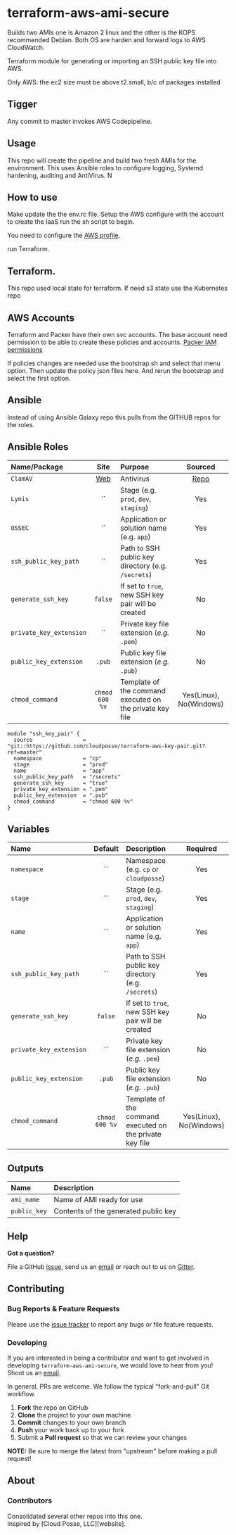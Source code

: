 # terraform-aws-ami-secure

Builds two AMIs one is Amazon 2 linux and the other is the KOPS recommended Debian.  Both
OS are harden and forward logs to AWS CloudWatch.  

Terraform module for generating or importing an SSH public key file into AWS.

Only AWS: the ec2 size must be above t2.small, b/c of packages installed

## Tigger
Any commit to master invokes AWS Codepipeline.

## Usage
This repo will create the pipeline and build two fresh AMIs for the environment.  This uses Ansible 
roles to configure logging, Systemd hardening, auditing and AntiVirus.  N  


## How to use
Make update the the env.rc file.  Setup the AWS configure with the account to create the IaaS
run the sh script to begin.
 
 You need to configure the [AWS profile](https://docs.aws.amazon.com/cli/latest/userguide/cli-multiple-profiles.html).

run Terraform.  

## Terraform. 
This repo used local state for terraform.  If need s3 state use the Kubernetes repo

## AWS Accounts 
Terraform and Packer have their own svc accounts.  The base account need permission to 
be able to create these policies and accounts.  [Packer IAM permissions](https://www.packer.io/docs/builders/amazon.html#using-an-iam-instance-profile)

If policies changes are needed use the bootstrap.sh and select that menu option.  Then 
update the policy json files here.  And rerun the bootstrap and select the first option.

## Ansible 

Instead of using Ansible Galaxy repo this pulls from the GITHUB repos for the roles.


## Ansible Roles

|  Name/Package                  |  Site       |  Purpose                                             | Sourced  |
|:-----------------------------|:--------------:|:---------------------------------------------------------|:---------:|
| `ClamAV`                     | [Web](https://www.clamav.net/)             | Antivirus                   | [Repo](https://github.com/rbd80/ansible-role-clamav)       |
| `Lynis`                      | ``             | Stage (e.g. `prod`, `dev`, `staging`)                    | Yes       |
| `OSSEC`                      | ``             | Application or solution name  (e.g. `app`)               | Yes       |
| `ssh_public_key_path`        | ``             | Path to SSH public key directory (e.g. `/secrets`)       | Yes       |
| `generate_ssh_key`           | `false`        | If set to `true`, new SSH key pair will be created       | No        |
| `private_key_extension`      | ``             | Private key file extension (_e.g._ `.pem`)               | No        |
| `public_key_extension`       | `.pub`         | Public key file extension (_e.g._ `.pub`)                | No        |
| `chmod_command`              | `chmod 600 %v` | Template of the command executed on the private key file | Yes(Linux), No(Windows) |

```
module "ssh_key_pair" {
  source                = "git::https://github.com/cloudposse/terraform-aws-key-pair.git?ref=master"
  namespace             = "cp"
  stage                 = "prod"
  name                  = "app"
  ssh_public_key_path   = "/secrets"
  generate_ssh_key      = "true"
  private_key_extension = ".pem"
  public_key_extension  = ".pub"
  chmod_command         = "chmod 600 %v"
}
```


## Variables

|  Name                        |  Default       |  Description                                             | Required  |
|:-----------------------------|:--------------:|:---------------------------------------------------------|:---------:|
| `namespace`                  | ``             | Namespace (e.g. `cp` or `cloudposse`)                    | Yes       |
| `stage`                      | ``             | Stage (e.g. `prod`, `dev`, `staging`)                    | Yes       |
| `name`                       | ``             | Application or solution name  (e.g. `app`)               | Yes       |
| `ssh_public_key_path`        | ``             | Path to SSH public key directory (e.g. `/secrets`)       | Yes       |
| `generate_ssh_key`           | `false`        | If set to `true`, new SSH key pair will be created       | No        |
| `private_key_extension`      | ``             | Private key file extension (_e.g._ `.pem`)               | No        |
| `public_key_extension`       | `.pub`         | Public key file extension (_e.g._ `.pub`)                | No        |
| `chmod_command`              | `chmod 600 %v` | Template of the command executed on the private key file | Yes(Linux), No(Windows) |


## Outputs

| Name                  | Description                                   |
|:----------------------|:----------------------------------------------|
| `ami_name`            | Name of AMI ready for use                     |
| `public_key`          | Contents of the generated public key          |


## Help

**Got a question?**

File a GitHub [issue](https://github.com/cloudposse/terraform-aws-key-pair/issues), send us an [email](mailto:hello@cloudposse.com) or reach out to us on [Gitter](https://gitter.im/cloudposse/).


## Contributing

### Bug Reports & Feature Requests

Please use the [issue tracker](https://github.com/rbd80/terraform-aws-ami-secure/issues) to report any bugs or file feature requests.

### Developing

If you are interested in being a contributor and want to get involved in developing `terraform-aws-ami-secure`, we would love to hear from you! Shoot us an [email](mailto:hello@cloudposse.com).

In general, PRs are welcome. We follow the typical "fork-and-pull" Git workflow.

 1. **Fork** the repo on GitHub
 2. **Clone** the project to your own machine
 3. **Commit** changes to your own branch
 4. **Push** your work back up to your fork
 5. Submit a **Pull request** so that we can review your changes

**NOTE:** Be sure to merge the latest from "upstream" before making a pull request!


## About



### Contributors
Consolidated several other repos into this one.  
Inspired by [Cloud Posse, LLC][website].